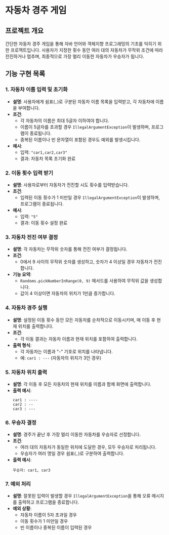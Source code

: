 # 자동차 경주 게임

## 프로젝트 개요
간단한 자동차 경주 게임을 통해 자바 언어와 객체지향 프로그래밍의 기초를 익히기 위한 프로젝트입니다. 사용자가 지정한 횟수 동안 여러 대의 자동차가 무작위 조건에 따라 전진하거나 멈추며, 최종적으로 가장 멀리 이동한 자동차가 우승자가 됩니다.

## 기능 구현 목록

### 1. 자동차 이름 입력 및 초기화
- **설명**: 사용자에게 쉼표(`,`)로 구분된 자동차 이름 목록을 입력받고, 각 자동차에 이름을 부여합니다.
- **조건**:
    - 각 자동차의 이름은 최대 5글자 이하여야 합니다.
    - 이름이 5글자를 초과할 경우 `IllegalArgumentException`이 발생하며, 프로그램이 종료됩니다.
    - 중복된 이름이나 빈 문자열이 포함된 경우도 예외를 발생시킵니다.
- **예시**:
    - 입력: `"car1,car2,car3"`
    - 결과: 자동차 목록 초기화 완료

### 2. 이동 횟수 입력 받기
- **설명**: 사용자로부터 자동차가 전진할 시도 횟수를 입력받습니다.
- **조건**:
    - 입력된 이동 횟수가 1 미만일 경우 `IllegalArgumentException`이 발생하며, 프로그램이 종료됩니다.
- **예시**:
    - 입력: `"5"`
    - 결과: 이동 횟수 설정 완료

### 3. 자동차 전진 여부 결정
- **설명**: 각 자동차는 무작위 숫자를 통해 전진 여부가 결정됩니다.
- **조건**:
    - 0에서 9 사이의 무작위 숫자를 생성하고, 숫자가 4 이상일 경우 자동차가 전진합니다.
- **기능 요약**:
    - `Randoms.pickNumberInRange(0, 9)` 메서드를 사용하여 무작위 값을 생성합니다.
    - 값이 4 이상이면 자동차의 위치가 1만큼 증가합니다.

### 4. 자동차 경주 실행
- **설명**: 설정된 이동 횟수 동안 모든 자동차를 순차적으로 이동시키며, 매 이동 후 현재 위치를 출력합니다.
- **조건**:
    - 각 이동 결과는 자동차 이름과 현재 위치를 포함하여 출력합니다.
- **출력 형식**:
    - 각 자동차는 이름과 "-" 기호로 위치를 나타냅니다.
    - 예: `car1 : ---` (자동차의 위치가 3인 경우)

### 5. 자동차 위치 출력
- **설명**: 각 이동 후 모든 자동차의 현재 위치를 이름과 함께 화면에 출력합니다.
- **출력 예시**:
  ```plaintext
  car1 : ----
  car2 : --
  car3 : ---

### 6. 우승자 결정
- **설명**: 경주가 끝난 후 가장 멀리 이동한 자동차를 우승자로 선정합니다.
- **조건**:
    - 여러 대의 자동차가 동일한 위치에 도달한 경우, 모두 우승자로 처리됩니다.
    - 우승자가 여러 명일 경우 쉼표(`,`)로 구분하여 출력합니다.
- **출력 예시**:
  ```plaintext
  우승자: car1, car3

### 7. 예외 처리
- **설명**: 잘못된 입력이 발생할 경우 `IllegalArgumentException`을 통해 오류 메시지를 출력하고 프로그램을 종료합니다.
- **예외 상황**:
    - 자동차 이름이 5자 초과일 경우
    - 이동 횟수가 1 미만일 경우
    - 빈 이름이나 중복된 이름이 입력된 경우
